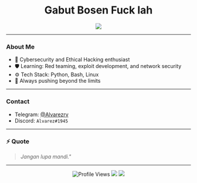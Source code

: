 <h1 align="center">Gabut Bosen Fuck lah</h1>

<p align="center">
  <img src="https://readme-typing-svg.demolab.com?font=Fira+Code&size=24&pause=1000&color=00FF00&center=true&vCenter=true&width=600&lines=Hello+World.;I'm+Alvarez.;Cybersecurity+Enthusiast.;Coding+in+Silence.;Building+in+the+Dark.">
</p>

---

### About Me

- 🧠 Cybersecurity and Ethical Hacking enthusiast
- 🛡️ Learning: Red teaming, exploit development, and network security
- ⚙️ Tech Stack: Python, Bash, Linux
- 🎯 Always pushing beyond the limits

---

### Contact

- Telegram: [@Alvarezrv](https://t.me/Alvarezrv)
- Discord: `Alvarez#1945`

---

### ⚡ Quote
> *Jangan lupa mandi."*

---

<p align="center">
  <img src="https://komarev.com/ghpvc/?username=alvarezrv1945&style=for-the-badge&color=00FF00" alt="Profile Views" />
  <img src="https://img.shields.io/badge/Linux-Lover-00FF00?style=for-the-badge&logo=linux&logoColor=black" />
  <img src="https://img.shields.io/badge/Keep-Hacking-00FF00?style=for-the-badge" />
</p>
